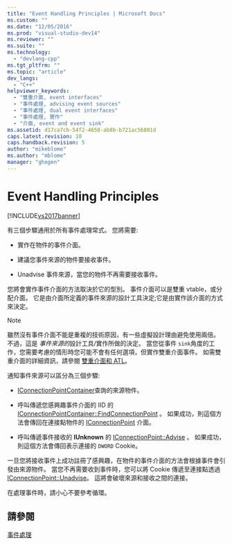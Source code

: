 ```yaml
---
title: "Event Handling Principles | Microsoft Docs"
ms.custom: ""
ms.date: "12/05/2016"
ms.prod: "visual-studio-dev14"
ms.reviewer: ""
ms.suite: ""
ms.technology: 
  - "devlang-cpp"
ms.tgt_pltfrm: ""
ms.topic: "article"
dev_langs: 
  - "C++"
helpviewer_keywords: 
  - "雙重介面, event interfaces"
  - "事件處理, advising event sources"
  - "事件處理, dual event interfaces"
  - "事件處理, 實作"
  - "介面, event and event sink"
ms.assetid: d17ca7cb-54f2-4658-ab8b-b721ac56801d
caps.latest.revision: 10
caps.handback.revision: 5
author: "mikeblome"
ms.author: "mblome"
manager: "ghogen"
---
```

# Event Handling Principles
[!INCLUDE[vs2017banner](../assembler/inline/includes/vs2017banner.md)]

有三個步驟通用於所有事件處理常式。  您將需要:  
  
-   實作在物件的事件介面。  
  
-   建議您事件來源的物件要接收事件。  
  
-   Unadvise 事件來源，當您的物件不再需要接收事件。  
  
 您將會實作事件介面的方法取決於它的型別。  事件介面可以是雙重 vtable，或分配介面。  它是由介面所定義的事件來源的設計工具決定;它是由實作該介面的方式來決定。  
  
> [!NOTE]
>  雖然沒有事件介面不能是重複的技術原因，有一些虛擬設計理由避免使用兩倍。  不過，這是 *事件來源的*設計工具\/實作所做的決定。  當您從事件 `sink`角度的工作，您需要考慮的情形時您可能不會有任何選項，但實作雙重介面事件。  如需雙重介面的詳細資訊，請參閱 [雙重介面和 ATL](../atl/dual-interfaces-and-atl.md)。  
  
 通知事件來源可以區分為三個步驟:  
  
-   [IConnectionPointContainer](http://msdn.microsoft.com/library/windows/desktop/ms683857)查詢的來源物件。  
  
-   呼叫傳遞您感興趣事件介面的 IID 的 [IConnectionPointContainer::FindConnectionPoint](http://msdn.microsoft.com/library/windows/desktop/ms692476) 。  如果成功，則這個方法會傳回在連接點物件的 [IConnectionPoint](http://msdn.microsoft.com/library/windows/desktop/ms694318) 介面。  
  
-   呼叫傳遞事件接收的 **IUnknown** 的 [IConnectionPoint::Advise](http://msdn.microsoft.com/library/windows/desktop/ms678815) 。  如果成功，則這個方法會傳回表示連接的 `DWORD` Cookie。  
  
 一旦您將接收事件上成功註冊了感興趣，在物件的事件介面的方法會根據事件會引發由來源物件。  當您不再需要收到事件時，您可以將 Cookie 傳遞至連接點透過 [IConnectionPoint::Unadvise](http://msdn.microsoft.com/library/windows/desktop/ms686608)。  這將會破壞來源和接收之間的連接。  
  
 在處理事件時，請小心不要參考循環。  
  
## 請參閱  
 [事件處理](../atl/event-handling-and-atl.md)